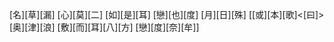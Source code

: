 [名][草][漏] [心][莫][二] [如][是][耳] [戀][也][度] [月][日][殊] [[或][本][歌]<[曰]> [奥][津][浪] [敷][而][耳][八][方] [戀][度][奈][牟]]
